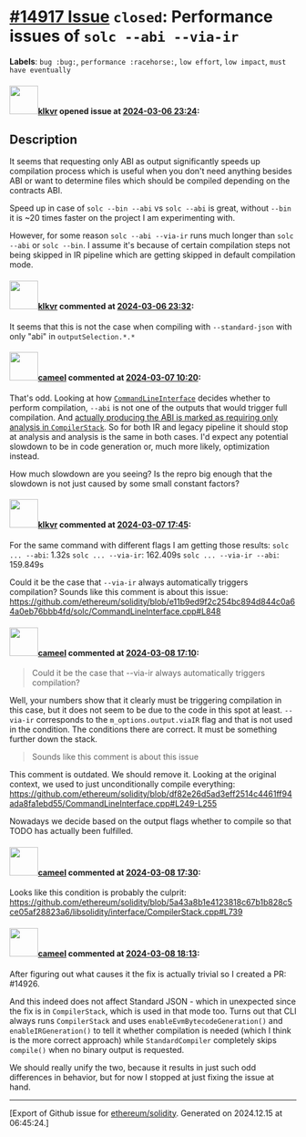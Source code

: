# [\#14917 Issue](https://github.com/ethereum/solidity/issues/14917) `closed`: Performance issues of `solc --abi --via-ir`
**Labels**: `bug :bug:`, `performance :racehorse:`, `low effort`, `low impact`, `must have eventually`


#### <img src="https://avatars.githubusercontent.com/u/62447812?u=108df3b1ee805e636b72f211104157c4a31b4a96&v=4" width="50">[klkvr](https://github.com/klkvr) opened issue at [2024-03-06 23:24](https://github.com/ethereum/solidity/issues/14917):

## Description

It seems that requesting only ABI as output significantly speeds up compilation process which is useful when you don't need anything besides ABI or want to determine files which should be compiled depending on the contracts ABI.

Speed up in case of `solc --bin --abi` vs `solc --abi` is great, without `--bin` it is ~20 times faster on the project I am experimenting with.

However, for some reason `solc --abi --via-ir` runs much longer than `solc --abi` or `solc --bin`. I assume it's because of certain compilation steps not being skipped in IR pipeline which are getting skipped in default compilation mode.



#### <img src="https://avatars.githubusercontent.com/u/62447812?u=108df3b1ee805e636b72f211104157c4a31b4a96&v=4" width="50">[klkvr](https://github.com/klkvr) commented at [2024-03-06 23:32](https://github.com/ethereum/solidity/issues/14917#issuecomment-1982034651):

It seems that this is not the case when compiling with `--standard-json` with only "abi" in `outputSelection.*.*`

#### <img src="https://avatars.githubusercontent.com/u/137030?v=4" width="50">[cameel](https://github.com/cameel) commented at [2024-03-07 10:20](https://github.com/ethereum/solidity/issues/14917#issuecomment-1983194222):

That's odd. Looking at how [`CommandLineInterface`](https://github.com/ethereum/solidity/blob/v0.8.24/solc/CommandLineInterface.cpp#L849-L873) decides whether to perform compilation, `--abi` is not one of the outputs that would trigger full compilation. And [actually producing the ABI is marked as requiring only analysis in `CompilerStack`](https://github.com/ethereum/solidity/blob/v0.8.24/libsolidity/interface/CompilerStack.cpp#L1032-L1049). So for both IR and legacy pipeline it should stop at analysis and analysis is the same in both cases. I'd expect any potential slowdown to be in code generation or, much more likely, optimization instead.

How much slowdown are you seeing? Is the repro big enough that the slowdown is not just caused by some small constant factors?

#### <img src="https://avatars.githubusercontent.com/u/62447812?u=108df3b1ee805e636b72f211104157c4a31b4a96&v=4" width="50">[klkvr](https://github.com/klkvr) commented at [2024-03-07 17:45](https://github.com/ethereum/solidity/issues/14917#issuecomment-1984104525):

For the same command with different flags I am getting those results:
`solc ... --abi`: 1.32s
`solc ... --via-ir`: 162.409s
`solc ... --via-ir --abi`: 159.849s

Could it be the case that `--via-ir` always automatically triggers compilation? Sounds like this comment is about this issue: https://github.com/ethereum/solidity/blob/e11b9ed9f2c254bc894d844c0a64a0eb76bbb4fd/solc/CommandLineInterface.cpp#L848

#### <img src="https://avatars.githubusercontent.com/u/137030?v=4" width="50">[cameel](https://github.com/cameel) commented at [2024-03-08 17:10](https://github.com/ethereum/solidity/issues/14917#issuecomment-1986084826):

> Could it be the case that --via-ir always automatically triggers compilation? 

Well, your numbers show that it clearly must be triggering compilation in this case, but it does not seem to be due to the code in this spot at least. `--via-ir` corresponds to the `m_options.output.viaIR` flag and that is not used in the condition. The conditions there are correct. It must be something further down the stack.

> Sounds like this comment is about this issue

This comment is outdated. We should remove it. Looking at the original context, we used to just unconditionally compile everything: https://github.com/ethereum/solidity/blob/df82e26d5ad3eff2514c4461ff94ada8fa1ebd55/CommandLineInterface.cpp#L249-L255

Nowadays we decide based on the output flags whether to compile so that TODO has actually been fulfilled.

#### <img src="https://avatars.githubusercontent.com/u/137030?v=4" width="50">[cameel](https://github.com/cameel) commented at [2024-03-08 17:30](https://github.com/ethereum/solidity/issues/14917#issuecomment-1986116109):

Looks like this condition is probably the culprit: https://github.com/ethereum/solidity/blob/5a43a8b1e4123818c67b1b828c5ce05af28823a6/libsolidity/interface/CompilerStack.cpp#L739

#### <img src="https://avatars.githubusercontent.com/u/137030?v=4" width="50">[cameel](https://github.com/cameel) commented at [2024-03-08 18:13](https://github.com/ethereum/solidity/issues/14917#issuecomment-1986176874):

After figuring out what causes it the fix is actually trivial so I created a PR: #14926.

And this indeed does not affect Standard JSON - which in unexpected since the fix is in `CompilerStack`, which is used in that mode too. Turns out that CLI always runs `CompilerStack` and uses `enableEvmBytecodeGeneration()` and `enableIRGeneration()` to tell it whether compilation is needed (which I think is the more correct approach) while `StandardCompiler` completely skips `compile()` when no binary output is requested.

We should really unify the two, because it results in just such odd differences in behavior, but for now I stopped at just fixing the issue at hand.


-------------------------------------------------------------------------------



[Export of Github issue for [ethereum/solidity](https://github.com/ethereum/solidity). Generated on 2024.12.15 at 06:45:24.]
